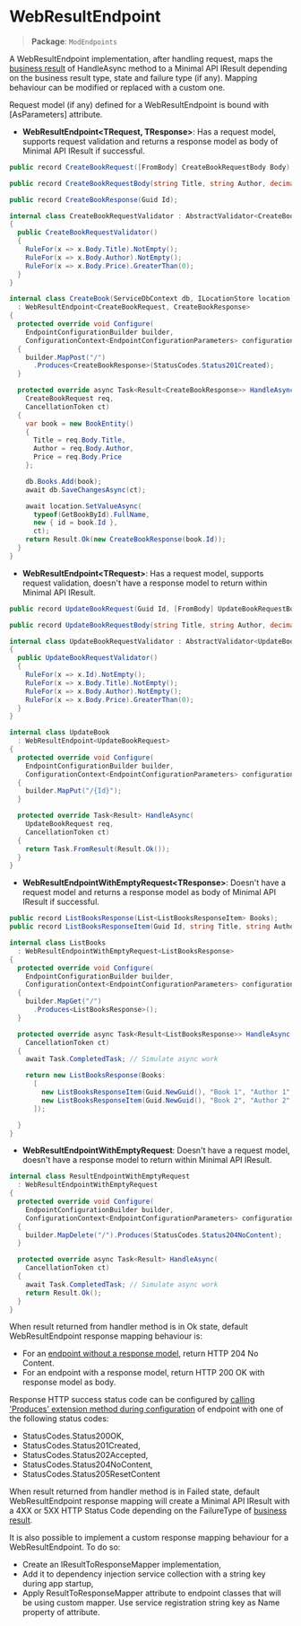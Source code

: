 # WebResultEndpoint

>**Package**: `ModEndpoints`

A WebResultEndpoint implementation, after handling request, maps the [business result](https://github.com/modabas/ModResults) of HandleAsync method to a Minimal API IResult depending on the business result type, state and failure type (if any). Mapping behaviour can be modified or replaced with a custom one.

Request model (if any) defined for a WebResultEndpoint is bound with [AsParameters] attribute.

- **WebResultEndpoint&lt;TRequest, TResponse&gt;**: Has a request model, supports request validation and returns a response model as body of Minimal API IResult if successful.
``` csharp
public record CreateBookRequest([FromBody] CreateBookRequestBody Body);

public record CreateBookRequestBody(string Title, string Author, decimal Price);

public record CreateBookResponse(Guid Id);

internal class CreateBookRequestValidator : AbstractValidator<CreateBookRequest>
{
  public CreateBookRequestValidator()
  {
    RuleFor(x => x.Body.Title).NotEmpty();
    RuleFor(x => x.Body.Author).NotEmpty();
    RuleFor(x => x.Body.Price).GreaterThan(0);
  }
}

internal class CreateBook(ServiceDbContext db, ILocationStore location)
  : WebResultEndpoint<CreateBookRequest, CreateBookResponse>
{
  protected override void Configure(
    EndpointConfigurationBuilder builder,
    ConfigurationContext<EndpointConfigurationParameters> configurationContext)
  {
    builder.MapPost("/")
      .Produces<CreateBookResponse>(StatusCodes.Status201Created);
  }

  protected override async Task<Result<CreateBookResponse>> HandleAsync(
    CreateBookRequest req,
    CancellationToken ct)
  {
    var book = new BookEntity()
    {
      Title = req.Body.Title,
      Author = req.Body.Author,
      Price = req.Body.Price
    };

    db.Books.Add(book);
    await db.SaveChangesAsync(ct);

    await location.SetValueAsync(
      typeof(GetBookById).FullName,
      new { id = book.Id },
      ct);
    return Result.Ok(new CreateBookResponse(book.Id));
  }
}
```

- **WebResultEndpoint&lt;TRequest&gt;**: Has a request model, supports request validation, doesn't have a response model to return within Minimal API IResult.
``` csharp
public record UpdateBookRequest(Guid Id, [FromBody] UpdateBookRequestBody Body);

public record UpdateBookRequestBody(string Title, string Author, decimal Price);

internal class UpdateBookRequestValidator : AbstractValidator<UpdateBookRequest>
{
  public UpdateBookRequestValidator()
  {
    RuleFor(x => x.Id).NotEmpty();
    RuleFor(x => x.Body.Title).NotEmpty();
    RuleFor(x => x.Body.Author).NotEmpty();
    RuleFor(x => x.Body.Price).GreaterThan(0);
  }
}

internal class UpdateBook
  : WebResultEndpoint<UpdateBookRequest>
{
  protected override void Configure(
    EndpointConfigurationBuilder builder,
    ConfigurationContext<EndpointConfigurationParameters> configurationContext)
  {
    builder.MapPut("/{Id}");
  }

  protected override Task<Result> HandleAsync(
    UpdateBookRequest req,
    CancellationToken ct)
  {
    return Task.FromResult(Result.Ok());
  }
}
```

- **WebResultEndpointWithEmptyRequest&lt;TResponse&gt;**: Doesn't have a request model and returns a response model as body of Minimal API IResult if successful.
``` csharp
public record ListBooksResponse(List<ListBooksResponseItem> Books);
public record ListBooksResponseItem(Guid Id, string Title, string Author, decimal Price);

internal class ListBooks
  : WebResultEndpointWithEmptyRequest<ListBooksResponse>
{
  protected override void Configure(
    EndpointConfigurationBuilder builder,
    ConfigurationContext<EndpointConfigurationParameters> configurationContext)
  {
    builder.MapGet("/")
      .Produces<ListBooksResponse>();
  }

  protected override async Task<Result<ListBooksResponse>> HandleAsync(
    CancellationToken ct)
  {
    await Task.CompletedTask; // Simulate async work

    return new ListBooksResponse(Books:
      [
        new ListBooksResponseItem(Guid.NewGuid(), "Book 1", "Author 1", 19.99m),
        new ListBooksResponseItem(Guid.NewGuid(), "Book 2", "Author 2", 29.99m)
      ]);

  }
}
```

- **WebResultEndpointWithEmptyRequest**: Doesn't have a request model, doesn't have a response model to return within Minimal API IResult.
``` csharp
internal class ResultEndpointWithEmptyRequest
  : WebResultEndpointWithEmptyRequest
{
  protected override void Configure(
    EndpointConfigurationBuilder builder,
    ConfigurationContext<EndpointConfigurationParameters> configurationContext)
  {
    builder.MapDelete("/").Produces(StatusCodes.Status204NoContent);
  }

  protected override async Task<Result> HandleAsync(
    CancellationToken ct)
  {
    await Task.CompletedTask; // Simulate async work
    return Result.Ok();
  }
}
```

When result returned from handler method is in Ok state, default WebResultEndpoint response mapping behaviour is:
- For an [endpoint without a response model](../samples/ShowcaseWebApi/Features/Books/DeleteBook.cs), return HTTP 204 No Content.
- For an endpoint with a response model, return HTTP 200 OK with response model as body.

Response HTTP success status code can be configured by [calling 'Produces' extension method during configuration](../samples/ShowcaseWebApi/Features/Books/CreateBook.cs) of endpoint with one of the following status codes:
- StatusCodes.Status200OK,
- StatusCodes.Status201Created,
- StatusCodes.Status202Accepted,
- StatusCodes.Status204NoContent,
- StatusCodes.Status205ResetContent

When result returned from handler method is in Failed state, default WebResultEndpoint response mapping will create a Minimal API IResult with a 4XX or 5XX HTTP Status Code depending on the FailureType of [business result](https://github.com/modabas/ModResults).

It is also possible to implement a custom response mapping behaviour for a WebResultEndpoint. To do so:
- Create an IResultToResponseMapper implementation,
- Add it to dependency injection service collection with a string key during app startup,
- Apply ResultToResponseMapper attribute to endpoint classes that will be using custom mapper. Use service registration string key as Name property of attribute.
